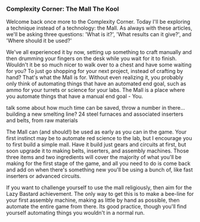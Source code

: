 ### Complexity Corner: The Mall <author>The Kool</author>

Welcome back once more to the Complexity Corner.  Today I'll be exploring a technique instead of a technology: the Mall.  As always with these articles, we'll be asking three questions: 'What is it?', 'What results can it give?', and 'Where should it be used?'

We've all experienced it by now, setting up something to craft manually and then drumming your fingers on the desk while you wait for it to finish.  Wouldn't it be so much nicer to walk over to a chest and have some waiting for you?  To just go shopping for your next project, instead of crafting by hand?  That's what the Mall is for.  Without even realizing it, you probably only think of automating things that have an automated end goal, such as ammo for your turrets or science for your labs.  The Mall is a place where you automate things that have a manual end goal - You.

talk some about how much time can be saved, throw a number in there...  building a new smelting line?  24 steel furnaces and associated inserters and belts, from raw materials

The Mall can (and should!) be used as early as you can in the game.  Your first instinct may be to automate red science to the lab, but I encourage you to first build a simple mall.  Have it build just gears and circuits at first, but soon upgrade it to making belts, inserters, and assembly machines.  Those three items and two ingredients will cover the majority of what you'll be making for the first stage of the game, and all you need to do is come back and add on when there's something new you'll be using a bunch of, like fast inserters or advanced circuits.

If you want to challenge yourself to use the mall religiously, then aim for the Lazy Bastard achievement.  The only way to get this is to make a bee-line for your first assembly machine, making as little by hand as possible, then automate the entire game from there.  Its good practice, though you'll find yourself automating things you wouldn't in a normal run.